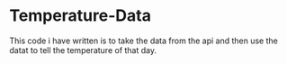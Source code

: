 # Temperature-Data
This code i have written is to take the data from the api and then use the datat to tell the temperature of that day.
